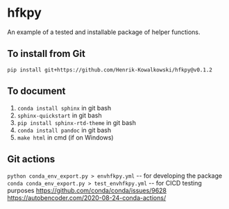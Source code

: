 # hfkpy
An example of a tested and installable package of helper functions.

## To install from Git
`pip install git+https://github.com/Henrik-Kowalkowski/hfkpy@v0.1.2`

## To document
1. `conda install sphinx` in git bash
2. `sphinx-quickstart` in git bash
3. `pip install sphinx-rtd-theme` in git bash
4. `conda install pandoc` in git bash
5. `make html` in cmd (if on Windows)

## Git actions
`python conda_env_export.py > envhfkpy.yml`  -- for developing the package
`conda conda_env_export.py > test_envhfkpy.yml`  -- for CICD testing purposes
https://github.com/conda/conda/issues/9628
https://autobencoder.com/2020-08-24-conda-actions/